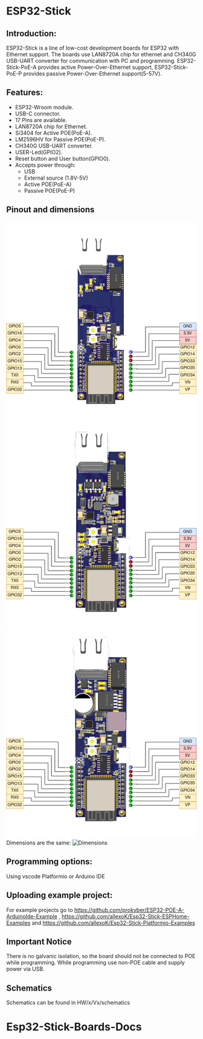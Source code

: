 # ESP32-Stick
## Introduction:
ESP32-Stick is a line of low-cost development boards for ESP32 with Ethernet support. The boards use LAN8720A chip for ethernet and CH340G USB-UART converter for communication with PC and programming. ESP32-Stick-PoE-A provides active Power-Over-Ethernet support, ESP32-Stick-PoE-P provides passive Power-Over-Ethernet support(5-57V).

## Features:

- ESP32-Wroom module.
- USB-C connector.
- 17 Pins are available.
- LAN8720A chip for Ethernet.
- Si3404 for Active POE(PoE-A).
- LM2596HV for Passive POE(PoE-P).
- CH340G USB-UART converter.
- USER-Led(GPIO2).
- Reset button and User button(GPIO0).
- Accepts power through:
  - USB
  - External source (1.8V-5V)
  - Active POE(PoE-A)
  - Passive POE(PoE-P)

## Pinout and dimensions
![Esp32-Stick-Eth pinout](/pictures/Esp32-Stick-Eth/pinout_ver1.png)
![Esp32-Stick-PoE-A pinout](/pictures/Esp32-Stick-PoE-A/pinout_ver1.png)
![Esp32-Stick-PoE-P pinout](/pictures/Esp32-Stick-PoE-P/pinout_ver1.png)
Dimensions are the same:
![Dimensions](/HW/Esp32-Stick-PoE-P/PCB_ESP32-POE-P_ver.1_2022-12-31_dimensions.png)

## Programming options:
Using vscode Platformio or Arduino IDE

## Uploading example project:
For example projects go to https://github.com/prokyber/ESP32-POE-A-ArduinoIde-Example , https://github.com/allexoK/Esp32-Stick-ESPHome-Examples and https://github.com/allexoK/Esp32-Stick-Platformio-Examples

## Important Notice
There is no galvanic isolation, so the board should not be connected to POE while programming. While programming use non-POE cable and supply power via USB.

## Schematics
Schematics can be found in HW/x/Vx/schematics
# Esp32-Stick-Boards-Docs

